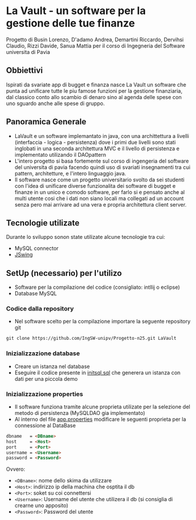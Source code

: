 # La Vault - un software per la gestione delle tue finanze
Progetto di Busin Lorenzo, D'adamo Andrea, Demartini Riccardo, Dervihsi Claudio, Rizzi Davide, Sanua Mattia per il corso di Ingegneria del Software universita di Pavia
## Obbiettivi 
Ispirati da svariate app di bugget e finanza nasce La Vault un software che punta ad unificare tutte le piu famose funzioni per la gestione finanziaria, dal classico conto allo scambio di denaro sino al agenda delle spese con uno sguardo anche alle spese di gruppo.

## Panoramica Generale
- LaVault e un software implemantato in java, con una archittettura a livelli (interfaccia - logica - persistenza) dove i primi due livelli sono stati inglobati in una seconda architettura MVC e il livello di persistenza e implementato utilizando il DAOpattern
- L'intero progetto si basa fortemente sul corso di ingengeria del software del universita di pavia facendo quindi uso di svariati insegnamenti tra cui pattern, architetture, e l'intero linguaggio java.
- Il software nasce come un progetto universitario svolto da sei studenti con l'idea di unificare diverse funzionalita dei software di bugget e finanze in un unico e comodo software, per farlo si e pensato anche al multi utente cosi che i dati non siano locali ma collegati ad un account senza pero mai arrivare ad una vera e propria architettura client server. 

## Tecnologie utilizate
Durante lo sviluppo sonon state utilizate alcune tecnologie tra cui:
- MySQL connector
- [JSwing](https://docs.oracle.com/javase/8/docs/api///?javax/swing/package-summary.html)

## SetUp (necessario) per l'utilizo
- Software per la compilazione del codice (consigliato: intllij o eclipse)
- Database MySQL
### Codice dalla repository
- Nel software scelto per la compilazione importare la seguente repository git 
```markdown
git clone https://github.com/IngSW-unipv/Progetto-n25.git LaVault
```
### Inizializzazione database
- Creare un istanza nel database
- Eseguire il codice presente in [initsql.sql](https://github.com/IngSW-unipv/Progetto-N25/blob/main/src/main/resources/initsql.sql) che generera un istanza con dati per una piccola demo
### Inizializzazione properties
- Il software funziona tramite alcune proprieta utilizate per la selezione del metodo di persistenza (MySQLDAO gia implementato)
- Al interno del file [app.properties](https://github.com/IngSW-unipv/Progetto-N25/blob/main/src/main/resources/app.properties) modificare le seguenti proprieta per la connessione al DataBase
```markdown
dbname   = <DBname>
host     = <Host>
port     = <Port>
username = <Username>
password = <Password>
```
Ovvero:
- `<DBname>`: nome dello skima da utilizzare
- `<Host>`: indirizzo ip della machina che osptita il db
- `<Port>`: soket su coi connettersi 
- `<Username>`: Username del utente che utilizera il db (si consiglia di crearne uno apposito)
- `<Password>`: Password del utente 

  

